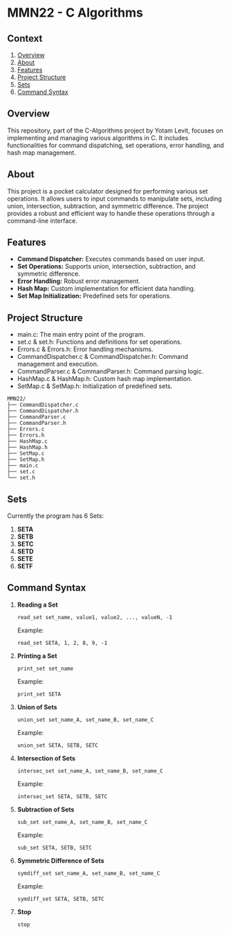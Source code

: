 # MMN22 - C Algorithms


## Context
1. [Overview](#overview)
2. [About](#about)
3. [Features](#features)
4. [Project Structure](#project-structure)
5. [Sets](#sets)
6. [Command Syntax](#command-syntax)

## Overview

This repository, part of the C-Algorithms project by Yotam Levit, focuses on implementing and managing various algorithms in C. It includes functionalities for command dispatching, set operations, error handling, and hash map management.

## About

This project is a pocket calculator designed for performing various set operations. It allows users to input commands to manipulate sets, including union, intersection, subtraction, and symmetric difference. The project provides a robust and efficient way to handle these operations through a command-line interface.


## Features

- **Command Dispatcher:** Executes commands based on user input.
- **Set Operations:** Supports union, intersection, subtraction, and symmetric difference.
- **Error Handling:** Robust error management.
- **Hash Map:** Custom implementation for efficient data handling.
- **Set Map Initialization:** Predefined sets for operations.

## Project Structure

* main.c: The main entry point of the program.
* set.c & set.h: Functions and definitions for set operations.
* Errors.c & Errors.h: Error handling mechanisms.
* CommandDispatcher.c & CommandDispatcher.h: Command management and execution.
* CommandParser.c & CommandParser.h: Command parsing logic.
* HashMap.c & HashMap.h: Custom hash map implementation.
* SetMap.c & SetMap.h: Initialization of predefined sets.

```angular2html
MMN22/
├── CommandDispatcher.c
├── CommandDispatcher.h
├── CommandParser.c
├── CommandParser.h
├── Errors.c
├── Errors.h
├── HashMap.c
├── HashMap.h
├── SetMap.c
├── SetMap.h
├── main.c
├── set.c
└── set.h
```

## Sets
Currently the program has 6 Sets:
1. **SETA**
2. **SETB**
3. **SETC**
4. **SETD**
5. **SETE**
6. **SETF**


## Command Syntax

1. **Reading a Set**
   ```plaintext
   read_set set_name, value1, value2, ..., valueN, -1
   ```
   Example:
    ```plaintext
   read_set SETA, 1, 2, 8, 9, -1
   ```
2. **Printing a Set**
    ```plaintext
   print_set set_name
   ```
   Example:
    ```plaintext
   print_set SETA
   ```
3. **Union of Sets**
    ```plaintext
   union_set set_name_A, set_name_B, set_name_C
   ```
   Example:
    ```plaintext
   union_set SETA, SETB, SETC
   ```
4. **Intersection of Sets**
    ```plaintext
   intersec_set set_name_A, set_name_B, set_name_C
   ```
   Example:
    ```plaintext
   intersec_set SETA, SETB, SETC
   ```
5. **Subtraction of Sets**
    ```plaintext
   sub_set set_name_A, set_name_B, set_name_C
   ```
   Example:
    ```plaintext
   sub_set SETA, SETB, SETC
   ```
6. **Symmetric Difference of Sets**
    ```plaintext
   symdiff_set set_name_A, set_name_B, set_name_C
   ```
   Example:
    ```plaintext
   symdiff_set SETA, SETB, SETC
   ```
7. **Stop**
    ```plaintext
   stop
   ```
